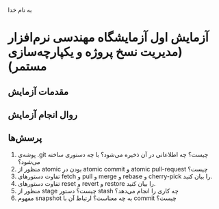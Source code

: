 به نام خدا

# آزمایش اول آزمایشگاه مهندسی نرم‌افزار (مدیریت نسخ پروژه و یکپارچه‌سازی مستمر)

## مقدمات آزمایش

## روال انجام آزمایش

## پرسش‌ها

1. پوشه‌ی .git چیست؟ چه اطلاعاتی در آن ذخیره می‌شود؟ با چه دستوری ساخته می‌شود؟
2. منظور از atomic بودن در atomic commit و atomic pull-request چیست؟
3. تفاوت دستورهای fetch و pull و merge و rebase و cherry-pick را بیان کنید.
4. تفاوت دستورهای reset و revert و restore را بیان کنید.
5. منظور از stage چیست؟ دستور stash چه کاری را انجام می‌دهد؟
6. مفهوم snapshot به چه معناست؟ ارتباط آن با commit چیست؟